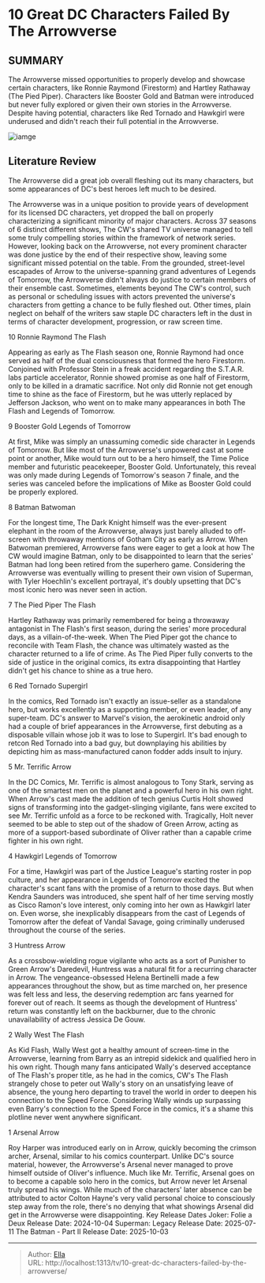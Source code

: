 # 10 Great DC Characters Failed By The Arrowverse


## SUMMARY 


 The Arrowverse missed opportunities to properly develop and showcase certain characters, like Ronnie Raymond (Firestorm) and Hartley Rathaway (The Pied Piper). 
 Characters like Booster Gold and Batman were introduced but never fully explored or given their own stories in the Arrowverse. 
 Despite having potential, characters like Red Tornado and Hawkgirl were underused and didn&#39;t reach their full potential in the Arrowverse. 

![iamge](https://static1.srcdn.com/wordpress/wp-content/uploads/2024/01/ruby-rose-as-batwoman-and-the-arrowverse-s-justice-league.jpg)

## Literature Review
The Arrowverse did a great job overall fleshing out its many characters, but some appearances of DC&#39;s best heroes left much to be desired.




The Arrowverse was in a unique position to provide years of development for its licensed DC characters, yet dropped the ball on properly characterizing a significant minority of major characters. Across 37 seasons of 6 distinct different shows, The CW&#39;s shared TV universe managed to tell some truly compelling stories within the framework of network series. However, looking back on the Arrowverse, not every prominent character was done justice by the end of their respective show, leaving some significant missed potential on the table.
From the grounded, street-level escapades of Arrow to the universe-spanning grand adventures of Legends of Tomorrow, the Arrowverse didn&#39;t always do justice to certain members of their ensemble cast. Sometimes, elements beyond The CW&#39;s control, such as personal or scheduling issues with actors prevented the universe&#39;s characters from getting a chance to be fully fleshed out. Other times, plain neglect on behalf of the writers saw staple DC characters left in the dust in terms of character development, progression, or raw screen time.









 








 10  Ronnie Raymond 
The Flash
        

Appearing as early as The Flash season one, Ronnie Raymond had once served as half of the dual consciousness that formed the hero Firestorm. Conjoined with Professor Stein in a freak accident regarding the S.T.A.R. labs particle accelerator, Ronnie showed promise as one half of Firestorm, only to be killed in a dramatic sacrifice. Not only did Ronnie not get enough time to shine as the face of Firestorm, but he was utterly replaced by Jefferson Jackson, who went on to make many appearances in both The Flash and Legends of Tomorrow.





 9  Booster Gold 
Legends of Tomorrow
        

At first, Mike was simply an unassuming comedic side character in Legends of Tomorrow. But like most of the Arrowverse&#39;s unpowered cast at some point or another, Mike would turn out to be a hero himself, the Time Police member and futuristic peacekeeper, Booster Gold. Unfortunately, this reveal was only made during Legends of Tomorrow&#39;s season 7 finale, and the series was canceled before the implications of Mike as Booster Gold could be properly explored.





 8  Batman 
Batwoman


 







For the longest time, The Dark Knight himself was the ever-present elephant in the room of the Arrowverse, always just barely alluded to off-screen with throwaway mentions of Gotham City as early as Arrow. When Batwoman premiered, Arrowverse fans were eager to get a look at how The CW would imagine Batman, only to be disappointed to learn that the series&#39; Batman had long been retired from the superhero game. Considering the Arrowverse was eventually willing to present their own vision of Superman, with Tyler Hoechlin&#39;s excellent portrayal, it&#39;s doubly upsetting that DC&#39;s most iconic hero was never seen in action.





 7  The Pied Piper 
The Flash
        

Hartley Rathaway was primarily remembered for being a throwaway antagonist in The Flash&#39;s first season, during the series&#39; more procedural days, as a villain-of-the-week. When The Pied Piper got the chance to reconcile with Team Flash, the chance was ultimately wasted as the character returned to a life of crime. As The Pied Piper fully converts to the side of justice in the original comics, its extra disappointing that Hartley didn&#39;t get his chance to shine as a true hero.





 6  Red Tornado 
Supergirl
        

In the comics, Red Tornado isn&#39;t exactly an issue-seller as a standalone hero, but works excellently as a supporting member, or even leader, of any super-team. DC&#39;s answer to Marvel&#39;s vision, the aerokinetic android only had a couple of brief appearances in the Arrowverse, first debuting as a disposable villain whose job it was to lose to Supergirl. It&#39;s bad enough to retcon Red Tornado into a bad guy, but downplaying his abilities by depicting him as mass-manufactured canon fodder adds insult to injury.





 5  Mr. Terrific 
Arrow


 







In the DC Comics, Mr. Terrific is almost analogous to Tony Stark, serving as one of the smartest men on the planet and a powerful hero in his own right. When Arrow&#39;s cast made the addition of tech genius Curtis Holt showed signs of transforming into the gadget-slinging vigilante, fans were excited to see Mr. Terrific unfold as a force to be reckoned with. Tragically, Holt never seemed to be able to step out of the shadow of Green Arrow, acting as more of a support-based subordinate of Oliver rather than a capable crime fighter in his own right.





 4  Hawkgirl 
Legends of Tomorrow
        

For a time, Hawkgirl was part of the Justice League&#39;s starting roster in pop culture, and her appearance in Legends of Tomorrow excited the character&#39;s scant fans with the promise of a return to those days. But when Kendra Saunders was introduced, she spent half of her time serving mostly as Cisco Ramon&#39;s love interest, only coming into her own as Hawkgirl later on. Even worse, she inexplicably disappears from the cast of Legends of Tomorrow after the defeat of Vandal Savage, going criminally underused throughout the course of the series.





 3  Huntress 
Arrow
        

As a crossbow-wielding rogue vigilante who acts as a sort of Punisher to Green Arrow&#39;s Daredevil, Huntress was a natural fit for a recurring character in Arrow. The vengeance-obsessed Helena Bertinelli made a few appearances throughout the show, but as time marched on, her presence was felt less and less, the deserving redemption arc fans yearned for forever out of reach. It seems as though the development of Huntress&#39; return was constantly left on the backburner, due to the chronic unavailability of actress Jessica De Gouw.





 2  Wally West 
The Flash


 







As Kid Flash, Wally West got a healthy amount of screen-time in the Arrowverse, learning from Barry as an intrepid sidekick and qualified hero in his own right. Though many fans anticipated Wally&#39;s deserved acceptance of The Flash&#39;s proper title, as he had in the comics, CW&#39;s The Flash strangely chose to peter out Wally&#39;s story on an unsatisfying leave of absence, the young hero departing to travel the world in order to deepen his connection to the Speed Force. Considering Wally winds up surpassing even Barry&#39;s connection to the Speed Force in the comics, it&#39;s a shame this plotline never went anywhere significant.





 1  Arsenal 
Arrow
        

Roy Harper was introduced early on in Arrow, quickly becoming the crimson archer, Arsenal, similar to his comics counterpart. Unlike DC&#39;s source material, however, the Arrowverse&#39;s Arsenal never managed to prove himself outside of Oliver&#39;s influence. Much like Mr. Terrific, Arsenal goes on to become a capable solo hero in the comics, but Arrow never let Arsenal truly spread his wings. While much of the characters&#39; later absence can be attributed to actor Colton Hayne&#39;s very valid personal choice to consciously step away from the role, there&#39;s no denying that what showings Arsenal did get in the Arrowverse were disappointing.
   Key Release Dates             Joker: Folie a Deux Release Date: 2024-10-04                  Superman: Legacy Release Date: 2025-07-11                  The Batman - Part II Release Date: 2025-10-03      

---

> Author: [Ella](https://instagram.hk.cn/)  
> URL: http://localhost:1313/tv/10-great-dc-characters-failed-by-the-arrowverse/  

